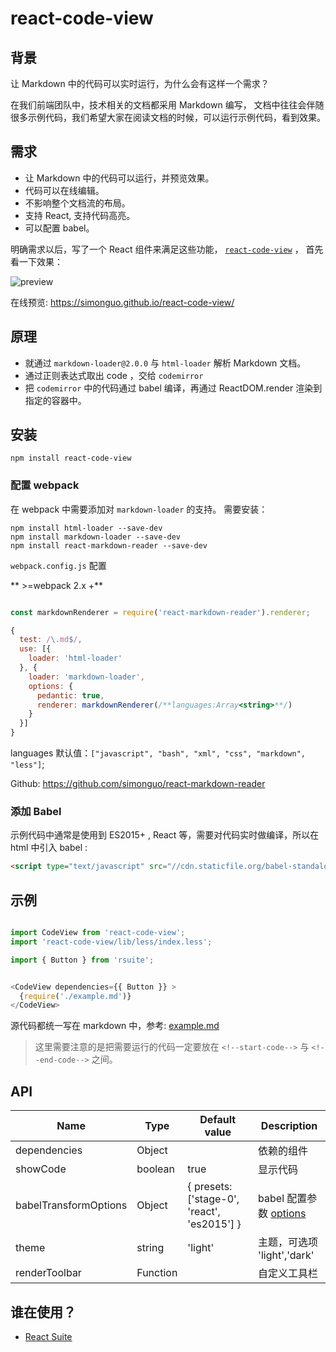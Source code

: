 # react-code-view


## 背景

让 Markdown 中的代码可以实时运行，为什么会有这样一个需求？

在我们前端团队中，技术相关的文档都采用 Markdown 编写， 文档中往往会伴随很多示例代码，我们希望大家在阅读文档的时候，可以运行示例代码，看到效果。


## 需求

- 让 Markdown 中的代码可以运行，并预览效果。
- 代码可以在线编辑。
- 不影响整个文档流的布局。
- 支持 React, 支持代码高亮。
- 可以配置 babel。


明确需求以后，写了一个 React 组件来满足这些功能， [`react-code-view`](https://github.com/simonguo/react-code-view) ， 首先看一下效果：

![preview](https://user-images.githubusercontent.com/1203827/44707274-a30c0f80-aad6-11e8-8cc5-9cf7daf4d9e2.gif)

在线预览: https://simonguo.github.io/react-code-view/


## 原理

- 就通过 `markdown-loader@2.0.0` 与 `html-loader` 解析 Markdown 文档。
- 通过正则表达式取出 code ，交给  `codemirror`
- 把 `codemirror` 中的代码通过 babel 编译，再通过 ReactDOM.render 渲染到指定的容器中。

## 安装

```
npm install react-code-view
```


### 配置 webpack

在 webpack 中需要添加对 `markdown-loader` 的支持。 需要安装：

```
npm install html-loader --save-dev
npm install markdown-loader --save-dev
npm install react-markdown-reader --save-dev
```

`webpack.config.js` 配置

** >=webpack 2.x +**

```js

const markdownRenderer = require('react-markdown-reader').renderer;

{
  test: /\.md$/,
  use: [{
    loader: 'html-loader'
  }, {
    loader: 'markdown-loader',
    options: {
      pedantic: true,
      renderer: markdownRenderer(/**languages:Array<string>**/)
    }
  }]
}
```

languages 默认值：`["javascript", "bash", "xml", "css", "markdown", "less"]`;

Github: https://github.com/simonguo/react-markdown-reader

### 添加 Babel

示例代码中通常是使用到 ES2015+ , React 等，需要对代码实时做编译，所以在 html 中引入 babel :
```html
<script type="text/javascript" src="//cdn.staticfile.org/babel-standalone/6.24.0/babel.min.js"></script>
```

## 示例

```js

import CodeView from 'react-code-view';
import 'react-code-view/lib/less/index.less';

import { Button } from 'rsuite';


<CodeView dependencies={{ Button }} >
  {require('./example.md')}
</CodeView>

```

源代码都统一写在 markdown 中，参考:
[example.md](https://raw.githubusercontent.com/simonguo/react-code-view/master/docs/example.md)

> 这里需要注意的是把需要运行的代码一定要放在 `<!--start-code-->` 与  `<!--end-code-->` 之间。


## API

| Name                  | Type     | Default value                               | Description                       |
| --------------------- | -------- | ------------------------------------------- | --------------------------------- |
| dependencies          | Object   |                                             | 依赖的组件                        |
| showCode              | boolean  | true                                        | 显示代码                          |
| babelTransformOptions | Object   | { presets: ['stage-0', 'react', 'es2015'] } | babel 配置参数 [options][babeljs] |
| theme                 | string   | 'light'                                     | 主题，可选项 'light','dark'       |
| renderToolbar         | Function |                                             | 自定义工具栏                      |




## 谁在使用？

- [React Suite](https://rsuitejs.com/)

[babeljs]: https://babeljs.io/docs/usage/api/#options
